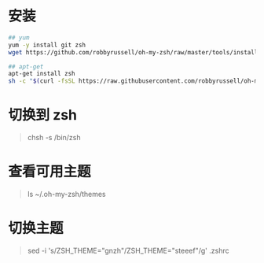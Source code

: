 
# 安装
~~~ bash
## yum
yum -y install git zsh
wget https://github.com/robbyrussell/oh-my-zsh/raw/master/tools/install.sh -O - | sh

## apt-get
apt-get install zsh
sh -c "$(curl -fsSL https://raw.githubusercontent.com/robbyrussell/oh-my-zsh/master/tools/install.sh)"
~~~

# 切换到 zsh
> chsh -s /bin/zsh

# 查看可用主题
> ls ~/.oh-my-zsh/themes

# 切换主题
> sed -i 's/ZSH_THEME="gnzh"/ZSH_THEME="steeef"/g'  .zshrc
